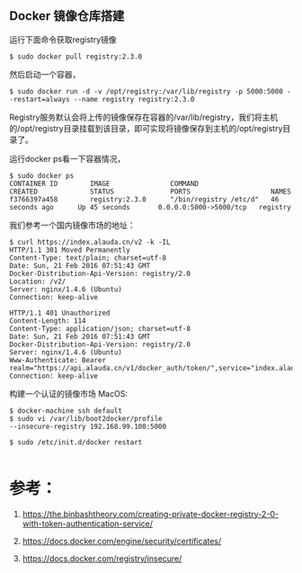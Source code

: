 Docker 镜像仓库搭建
------------------
运行下面命令获取registry镜像
```
$ sudo docker pull registry:2.3.0
```
然后启动一个容器，
```
$ sudo docker run -d -v /opt/registry:/var/lib/registry -p 5000:5000 --restart=always --name registry registry:2.3.0
```
Registry服务默认会将上传的镜像保存在容器的/var/lib/registry，我们将主机的/opt/registry目录挂载到该目录，即可实现将镜像保存到主机的/opt/registry目录了。

运行docker ps看一下容器情况，
```
$ sudo docker ps 
CONTAINER ID        IMAGE               COMMAND                  CREATED             STATUS              PORTS                    NAMES
f3766397a458        registry:2.3.0      "/bin/registry /etc/d"   46 seconds ago      Up 45 seconds       0.0.0.0:5000->5000/tcp   registry
```


我们参考一个国内镜像市场的地址：

```
$ curl https://index.alauda.cn/v2 -k -IL
HTTP/1.1 301 Moved Permanently
Content-Type: text/plain; charset=utf-8
Date: Sun, 21 Feb 2016 07:51:43 GMT
Docker-Distribution-Api-Version: registry/2.0
Location: /v2/
Server: nginx/1.4.6 (Ubuntu)
Connection: keep-alive

HTTP/1.1 401 Unauthorized
Content-Length: 114
Content-Type: application/json; charset=utf-8
Date: Sun, 21 Feb 2016 07:51:43 GMT
Docker-Distribution-Api-Version: registry/2.0
Server: nginx/1.4.6 (Ubuntu)
Www-Authenticate: Bearer realm="https://api.alauda.cn/v1/docker_auth/token/",service="index.alauda.cn"
Connection: keep-alive
```


构建一个认证的镜像市场
MacOS:

```
$ docker-machine ssh default
$ sudo vi /var/lib/boot2docker/profile
--insecure-registry 192.168.99.100:5000

$ sudo /etc/init.d/docker restart


```




参考：
====
1. https://the.binbashtheory.com/creating-private-docker-registry-2-0-with-token-authentication-service/

2. https://docs.docker.com/engine/security/certificates/

3. https://docs.docker.com/registry/insecure/